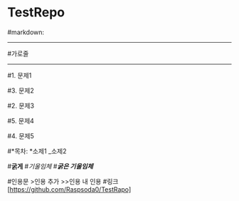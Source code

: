 # TestRepo
#markdown:


___
#가로줄 
***


#1. 문제1


#3. 문제2


#2. 문제3


#5. 문제4


#4. 문제5


#*목차:
    *소제1
    _소제2

#**굵게**
#*기울임체*
#___굵은 기울임체___

#인용문
    >인용 추가
    >>인용 내 인용
#링크 [https://github.com/Raspsoda0/TestRapo]
#



